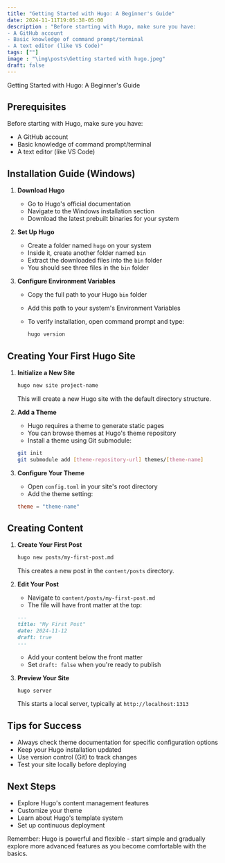 ```yaml
---
title: "Getting Started with Hugo: A Beginner's Guide"
date: 2024-11-11T19:05:38-05:00
description : "Before starting with Hugo, make sure you have:
- A GitHub account
- Basic knowledge of command prompt/terminal
- A text editor (like VS Code)"
tags: [""]
image : "\img\posts\Getting started with hugo.jpeg"
draft: false
---
```


Getting Started with Hugo: A Beginner's Guide

## Prerequisites

Before starting with Hugo, make sure you have:

- A GitHub account
- Basic knowledge of command prompt/terminal
- A text editor (like VS Code)

## Installation Guide (Windows)

1. **Download Hugo**
   - Go to Hugo's official documentation
   - Navigate to the Windows installation section
   - Download the latest prebuilt binaries for your system

2. **Set Up Hugo**
   - Create a folder named `hugo` on your system
   - Inside it, create another folder named `bin`
   - Extract the downloaded files into the `bin` folder
   - You should see three files in the `bin` folder

3. **Configure Environment Variables**
   - Copy the full path to your Hugo `bin` folder
   - Add this path to your system's Environment Variables
   - To verify installation, open command prompt and type:

     ```bash
     hugo version
     ```

## Creating Your First Hugo Site

1. **Initialize a New Site**

   ```bash
   hugo new site project-name
   ```

   This will create a new Hugo site with the default directory structure.

2. **Add a Theme**
   - Hugo requires a theme to generate static pages
   - You can browse themes at Hugo's theme repository
   - Install a theme using Git submodule:

   ```bash
   git init
   git submodule add [theme-repository-url] themes/[theme-name]
   ```

3. **Configure Your Theme**
   - Open `config.toml` in your site's root directory
   - Add the theme setting:

   ```toml
   theme = "theme-name"
   ```

## Creating Content

1. **Create Your First Post**

   ```bash
   hugo new posts/my-first-post.md
   ```

   This creates a new post in the `content/posts` directory.

2. **Edit Your Post**
   - Navigate to `content/posts/my-first-post.md`
   - The file will have front matter at the top:

   ```markdown
   ---
   title: "My First Post"
   date: 2024-11-12
   draft: true
   ---
   ```

   - Add your content below the front matter
   - Set `draft: false` when you're ready to publish

3. **Preview Your Site**

   ```bash
   hugo server
   ```

   This starts a local server, typically at `http://localhost:1313`

## Tips for Success

- Always check theme documentation for specific configuration options
- Keep your Hugo installation updated
- Use version control (Git) to track changes
- Test your site locally before deploying

## Next Steps

- Explore Hugo's content management features
- Customize your theme
- Learn about Hugo's template system
- Set up continuous deployment

Remember: Hugo is powerful and flexible - start simple and gradually explore more advanced features as you become comfortable with the basics.
